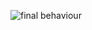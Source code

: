 
![final behaviour](https://user-images.githubusercontent.com/81178250/132223536-98ba6d7c-2452-4f5f-af76-39590dc152a7.png)

